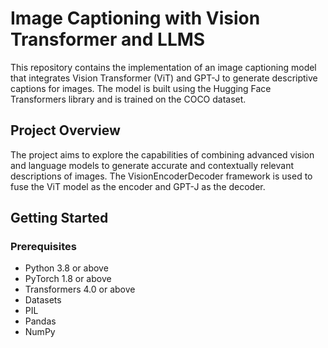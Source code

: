 # Image Captioning with Vision Transformer and LLMS

This repository contains the implementation of an image captioning model that integrates Vision Transformer (ViT) and GPT-J to generate descriptive captions for images. The model is built using the Hugging Face Transformers library and is trained on the COCO dataset.

## Project Overview

The project aims to explore the capabilities of combining advanced vision and language models to generate accurate and contextually relevant descriptions of images. The VisionEncoderDecoder framework is used to fuse the ViT model as the encoder and GPT-J as the decoder.

## Getting Started

### Prerequisites

- Python 3.8 or above
- PyTorch 1.8 or above
- Transformers 4.0 or above
- Datasets
- PIL
- Pandas
- NumPy
